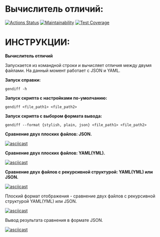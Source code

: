# Вычислитель отличий:

[![Actions Status](https://github.com/tastychef/python-project-50/actions/workflows/hexlet-check.yml/badge.svg)](https://github.com/tastychef/python-project-50/actions)
[![Maintainability](https://api.codeclimate.com/v1/badges/f795081623c9d03c0295/maintainability)](https://codeclimate.com/github/tastychef/python-project-50/maintainability)
[![Test Coverage](https://api.codeclimate.com/v1/badges/f795081623c9d03c0295/test_coverage)](https://codeclimate.com/github/tastychef/python-project-50/test_coverage)

# ИНСТРУКЦИИ:

**Вычислитель отличий**

Запускается из командной строки и вычисляет отличия между двумя файлами. На данный момент работает с JSON и YAML.

**Запуск справки:**

`gendiff -h`

**Запуск скрипта c настройками по-умолчанию:**

`gendiff <file_path1> <file_path2>`

**Запуск скрипта с выбором формата вывода:** 

`gendiff --format {stylish, plain, json} <file_path1> <file_path2>`

**Сравнение двух плоских файлов: JSON.**

[![asciicast](https://asciinema.org/a/AeDbt2y6fKW38RnTQPZ6dpbYc.svg)](https://asciinema.org/a/AeDbt2y6fKW38RnTQPZ6dpbYc)

**Сравнение двух плоских файлов: YAML(YML).**

[![asciicast](https://asciinema.org/a/MOBHVcvMI7pCa3hyxIdQhECZM.svg)](https://asciinema.org/a/MOBHVcvMI7pCa3hyxIdQhECZM)

**Сравнение двух файлов c рекурсивной структурой: YAML(YML) или JSON.**

[![asciicast](https://asciinema.org/a/5gOLD7uFqEScvMZBNg3SDKNF3.svg)](https://asciinema.org/a/5gOLD7uFqEScvMZBNg3SDKNF3)

Плоский формат отображения - cравнение двух файлов c рекурсивной структурой YAML(YML) или JSON.

[![asciicast](https://asciinema.org/a/d7YIC5g8pFyvpdiWqm2E1iHTt.svg)](https://asciinema.org/a/d7YIC5g8pFyvpdiWqm2E1iHTt)

Вывод результата сравнения в формате JSON.

[![asciicast](https://asciinema.org/a/jARUTEFXWkUX6Q20UyFUJy6oc.svg)](https://asciinema.org/a/jARUTEFXWkUX6Q20UyFUJy6oc)